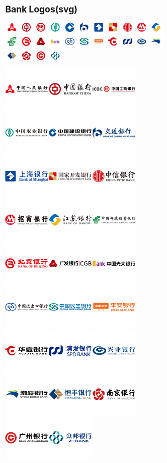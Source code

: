 Bank Logos(svg)
===

<a href="http://www.pbc.gov.cn"> <img src="./logos/pbc-rect.svg" width="42px" alt="中国人民银行"/></a>
<a href="https://www.boc.cn"> <img src="./logos/boc-rect.svg" width="42px" alt="中国银行"/></a>
<a href="http://www.icbc.com.cn/icbc"> <img src="./logos/icbc-rect.svg" width="42px" alt="中国工商银行"/></a>
<a href="https://www.abchina.com"> <img src="./logos/abchina-rect.svg" width="42px" alt="中国农业银行"/></a>
<a href="http://www.ccb.com"> <img src="./logos/ccb-rect.svg" width="42px" alt="中国建设银行"/></a>
<a href="http://www.bankcomm.com"> <img src="./logos/bankcomm-rect.svg" width="42px" alt="交通银行"/></a>
<a href="https://www.bosc.cn"> <img src="./logos/bosc-rect.svg" width="42px" alt="上海银行"/></a>
<a href="http://www.cdb.com.cn"> <img src="./logos/cdb-rect.svg" width="42px" alt="国家开发银行"/></a>
<a href="https://www.citicbank.com"> <img src="./logos/citicbank-rect.svg" width="42px" alt="中信银行"/></a>
<a href="https://www.cmbchina.com"> <img src="./logos/cmbchina-rect.svg" width="42px" alt="招商银行"/></a>
<a href="http://www.jsbchina.cn"> <img src="./logos/jsbchina-rect.svg" width="42px" alt="江苏银行"/></a>
<a href="https://www.psbc.com/cn"> <img src="./logos/psbc-rect.svg" width="42px" alt="中国邮政储蓄银行"/></a>
<a href="http://www.bankofbeijing.com.cn"> <img src="./logos/bankofbeijing-rect.svg" width="42px" alt="北京银行"/></a>
<a href="http://www.cgbchina.com.cn"> <img src="./logos/cgbchina-rect.svg" width="42px" alt="广发银行"/></a>
<a href="http://www.cebbank.com"> <img src="./logos/cebbank-rect.svg" width="42px" alt="中国光大银行"/></a>
<a href="http://www.eximbank.gov.cn"> <img src="./logos/eximbank-rect.svg" width="42px" alt="中国进出口银行"/></a>
<a href="https://www.cmbc.com.cn"> <img src="./logos/cmbc-rect.svg" width="42px" alt="中国民生银行"/></a>
<a href="https://bank.pingan.com"> <img src="./logos/pingan-rect.svg" width="42px" alt="平安银行"/></a>
<a href="https://www.hxb.com.cn"> <img src="./logos/hxb-rect.svg" width="42px" alt="华夏银行"/></a>
<a href="https://www.spdb.com.cn"> <img src="./logos/spdb-rect.svg" width="42px" alt="浦发银行"/></a>
<a href="https://www.cib.com.cn"> <img src="./logos/cib-rect.svg" width="42px" alt="兴业银行"/></a>
<a href="http://www.cbhb.com.cn"> <img src="./logos/cbhb-rect.svg" width="42px" alt="渤海银行"/></a>
<a href="https://www.hfbank.com.cn"> <img src="./logos/hfbank-rect.svg" width="42px" alt="恒丰银行"/></a>
<a href="https://www.njcb.com.cn"> <img src="./logos/njcb-rect.svg" width="42px" alt="南京银行"/></a>
<a href="http://www.gzcb.com.cn"> <img src="./logos/gzcb-rect.svg" width="42px" alt="广州银行"/></a>
<a href="https://z-bank.com"> <img src="./logos/z-bank-rect.svg" width="42px" alt="武汉众邦银行"/></a>



<a href="http://www.pbc.gov.cn/"> <img src="./logos/pbc.svg" width="135px" alt="中国人民银行"/></a>
<a href="https://www.boc.cn/"> <img src="./logos/boc.svg" width="135px" alt="中国银行"/></a>
<a href="http://www.icbc.com.cn/icbc/"> <img src="./logos/icbc.svg" width="135px" alt="中国工商银行"/></a>
<a href="https://www.abchina.com/"> <img src="./logos/abchina.svg" width="135px" alt="中国农业银行"/></a>
<a href="http://www.ccb.com/"> <img src="./logos/ccb.svg" width="135px" alt="中国建设银行"/></a>
<a href="http://www.bankcomm.com/"> <img src="./logos/bankcomm.svg" width="135px" alt="交通银行"/></a>
<a href="https://www.bosc.cn/"> <img src="./logos/bosc.svg" width="135px" alt="上海银行"/></a>
<a href="http://www.cdb.com.cn/"> <img src="./logos/cdb.svg" width="135px" alt="国家开发银行"/></a>
<a href="https://www.citicbank.com/"> <img src="./logos/citicbank.svg" width="135px" alt="中信银行"/></a>
<a href="https://www.cmbchina.com/"> <img src="./logos/cmbchina.svg" width="135px" alt="招商银行"/></a>
<a href="http://www.jsbchina.cn/"> <img src="./logos/jsbchina.svg" width="135px" alt="江苏银行"/></a>
<a href="https://www.psbc.com/cn/"> <img src="./logos/psbc.svg" width="135px" alt="中国邮政储蓄银行"/></a>
<a href="http://www.bankofbeijing.com.cn/"> <img src="./logos/bankofbeijing.svg" width="135px" alt="北京银行"/></a>
<a href="http://www.cgbchina.com.cn/"> <img src="./logos/cgbchina.svg" width="135px" alt="广发银行"/></a>
<a href="http://www.cebbank.com/"> <img src="./logos/cebbank.svg" width="135px" alt="中国光大银行"/></a>
<a href="http://www.eximbank.gov.cn/"> <img src="./logos/eximbank.svg" width="135px" alt="中国进出口银行"/></a>
<a href="https://www.cmbc.com.cn/"> <img src="./logos/cmbc.svg" width="135px" alt="中国民生银行"/></a>
<a href="https://bank.pingan.com/"> <img src="./logos/pingan.svg" width="135px" alt="平安银行"/></a>
<a href="https://www.hxb.com.cn"> <img src="./logos/hxb.svg" width="135px" alt="华夏银行"/></a>
<a href="https://www.spdb.com.cn"> <img src="./logos/spdb.svg" width="135px" alt="浦发银行"/></a>
<a href="https://www.cib.com.cn"> <img src="./logos/cib.svg" width="135px" alt="兴业银行"/></a>
<a href="http://www.cbhb.com.cn"> <img src="./logos/cbhb.svg" width="135px" alt="渤海银行"/></a>
<a href="https://www.hfbank.com.cn"> <img src="./logos/hfbank.svg" width="135px" alt="恒丰银行"/></a>
<a href="https://www.njcb.com.cn"> <img src="./logos/njcb.svg" width="135px" alt="南京银行"/></a>
<a href="http://www.gzcb.com.cn"> <img src="./logos/gzcb.svg" width="135px" alt="广州银行"/></a>
<a href="https://z-bank.com"> <img src="./logos/z-bank.svg" width="135px" alt="武汉众邦银行"/></a>